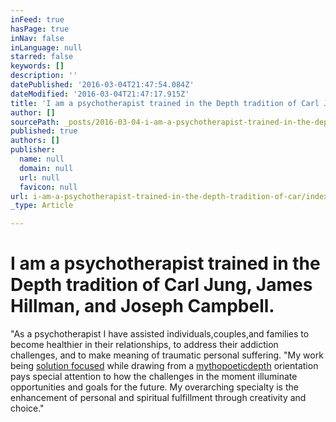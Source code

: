 ```yaml
---
inFeed: true
hasPage: true
inNav: false
inLanguage: null
starred: false
keywords: []
description: ''
datePublished: '2016-03-04T21:47:54.084Z'
dateModified: '2016-03-04T21:47:17.915Z'
title: 'I am a psychotherapist trained in the Depth tradition of Carl Jung, James Hillman, and Joseph Campbell.'
author: []
sourcePath: _posts/2016-03-04-i-am-a-psychotherapist-trained-in-the-depth-tradition-of-car.md
published: true
authors: []
publisher:
  name: null
  domain: null
  url: null
  favicon: null
url: i-am-a-psychotherapist-trained-in-the-depth-tradition-of-car/index.html
_type: Article

---
```

# [][0]

# I am a psychotherapist trained in the Depth tradition of Carl Jung, James Hillman, and Joseph Campbell.

"As a psychotherapist I have assisted individuals,couples,and families to become healthier in their relationships, to address their addiction challenges, and to make meaning of traumatic personal suffering. "My work being [solution focused][1] while drawing from a [mythopoetic][2][depth][3] orientation pays special attention to how the challenges in the moment illuminate opportunities and goals for the future. My overarching specialty is the enhancement of personal and spiritual fulfillment through creativity and choice."

# [][0]

[0]: https://thegrid.ai/robert-myers-psychotherapist/6b8e25d1-e7bf-4f9a-b4b0-8ab3239d10fb/
[1]: http://en.wikipedia.org/wiki/Brief_psychotherapy
[2]: http://dictionary.reference.com/browse/mythopoetic
[3]: http://www.pacifica.edu/whatisdepth.aspx